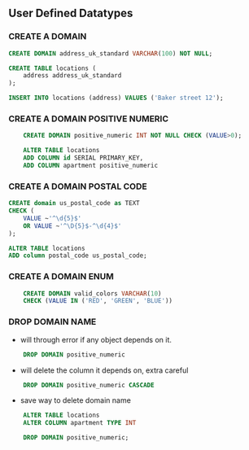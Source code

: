 ## User Defined Datatypes 


### CREATE A DOMAIN

```sql
CREATE DOMAIN address_uk_standard VARCHAR(100) NOT NULL;

CREATE TABLE locations (
    address address_uk_standard
);

INSERT INTO locations (address) VALUES ('Baker street 12');

```


### CREATE A DOMAIN POSITIVE NUMERIC
```sql 
    CREATE DOMAIN positive_numeric INT NOT NULL CHECK (VALUE>0); 

    ALTER TABLE locations
    ADD COLUMN id SERIAL PRIMARY_KEY, 
    ADD COLUMN apartment positive_numeric
```


### CREATE A DOMAIN POSTAL CODE
```sql
CREATE domain us_postal_code as TEXT
CHECK (
	VALUE ~'^\d{5}$'
	OR VALUE ~'^\D{5}$-^\d{4}$'
);

ALTER TABLE locations
ADD column postal_code us_postal_code;
```


### CREATE A DOMAIN ENUM

```sql
    CREATE DOMAIN valid_colors VARCHAR(10)
    CHECK (VALUE IN ('RED', 'GREEN', 'BLUE'))
```

### DROP DOMAIN NAME

- will through error if any object depends on it.

```sql 
    DROP DOMAIN positive_numeric
```

- will delete the column it depends on, extra careful

```sql
    DROP DOMAIN positive_numeric CASCADE
```

- save way to delete domain name

```sql 
    ALTER TABLE locations
    ALTER COLUMN apartment TYPE INT

    DROP DOMAIN positive_numeric;
``` 




